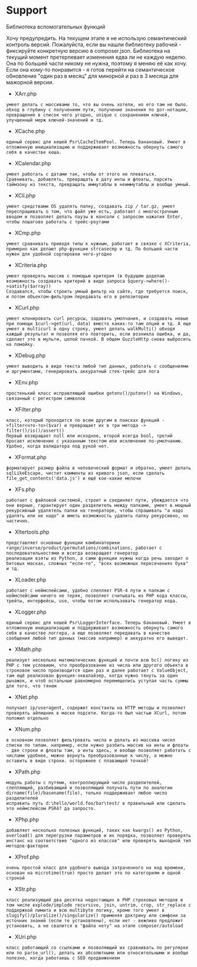 # Support

Библиотека вспомогательных функций

Хочу предупредить. На текущем этапе я не использую семантический контроль версий. Пожалуйста, если вы нашли библиотеку рабочей - фиксируйте конкретную версию в composer.json. Библиотека на текущий момент претерпевает изменения едва ли не каждую неделю. Она по большей части никому не нужна, поэтому я меняю её как хочу. Если она кому-то понравится - я готов перейти на семантическое обновление "один раз в месяц" для минорной и раз в 3 месяца для мажорной версии.


* XArr.php
```
умеет делать с массивами то, что вы очень хотели, но его там не было.
обход в глубину с получением пути, получение значения по дот-нотации, превращение в список чего угодно, unique с сохранением ключей, улучшенный мерж ключей-значений и тд.
```

* XCache.php
```
единый сервис для кешей Psr\CacheItemPool. Теперь банановый. Умеет в отложенную инициализацию и поддерживает возможность обернуть самого себя в качестве кеша.
```

* XCalendar.php
```
умеет работать с датами так, чтобы от этого не плеваться.
Сравнивать, добавлять, превращать в дату инты и флоаты, парсить таймзону из текста, превращать иммутаблы в неиммутаблы и вообще умный.
```

* XCli.php
```
умеет средствами OS удалять папку, создавать zip / tar.gz, умеет переспрашивать о том, что файл уже есть, работает с многострочным вводом и позволяет делать паузы в консоли с запросом нажатия Enter, чтобы пошагово работать с трейс-роутами
```

* XCmp.php
```
умеет сравнивать приводя типы к нужным, работает в связке с XCriteria, примерно как делают php-функции strcasecmp и тд. По большей части нужен для удобной сортировки чего-угодно
```

* XCriteria.php
```
умеет проверять массив с помощью критерия (в будущем доделаю возможность создавать критерий в виде запроса $query->where()->satisfy($array))
Создавался, чтобы строить умный фильтр на сайте, где требуется поиск, и потом объектом-фильтром передавать его в репозитории
```

* XCurl.php
```
умеет клонировать curl ресурсы, задавать умолчания, и создавать новые при помощи $curl->get(url, data) вместо каких-то там опций и тд. А еще умеет в multicurl в одну строку, умеет делать walkMulti() обходя каждый результат и позволяя его повторить, если возникла ошибка, и да, сделает это в мульти, целой пачкой. В общем GuzzleHttp снова выбросить на помойку.
```

* XDebug.php
```
умеет выводить в виде текста любой тип данных, работать с сообщениями и аргументами, генерировать аккуратный стек-трейс для лога
```

* XEnv.php
```
простенький класс исправляющий ошибки getenv()/putenv() на Windows, связанный с регистром символов
```

* XFilter.php
```
класс, который проходится по всем другим в поисках функций ->filter<что-то>($var) и превращает их в три метода -> filter()/is()/assert()
Первый возвращает null или исходное, второй всегда bool, третий бросает исключение с указанным текстом или исключение по-умолчанию. Удобно, когда валидатора под рукой нет.
```

* XFormat.php
```
форматирует размер файла в человеческий формат и обратно, умеет делать sqlLikeEscape, чистит комменты из кривого json, если сделать file_get_contents('data.js') и ещё кое-какие мелочи
```

* XFs.php
```
работает с файловой системой, строит и соединяет пути, убеждается что они верные, гарантирует один разделитель между папками, умеет в мощный рекурсивный удалятель папки на генераторе, чтобы спрашивать "а надо удалять или не надо" и иметь возможность удалить папку рекурсивно, но частично.
```

* XItertools.php
```
представляет основные функции комбинаторики range/inverse/product/permutations/combinations, работает с последовательностями и всегда возвращает генератор
реализации взяты из Python, а сами функции нужны когда речь заходит о битовых масках, сложных "если-то", "всех возможных пересечениях букв" и тд.
```

* XLoader.php
```
работает с неймспейсами, удобно слепляет PSR-4 пути к папкам с неймспейсами ничего не теряя, позволяет считывать из PHP кода классы, трейты, интерфейсы, use, чтобы потом использовать генератор кода.
```

* XLogger.php
```
единый сервис для кешей Psr\LoggerInterface. Теперь банановый. Умеет в отложенную инициализацию и поддерживает возможность обернуть самого себя в качестве логгера, а еще позволяет передавать в качестве сообщения любой тип данных (массив например) и аккуратно его выведет.
```

* XMath.php
```
реализует несколько математических функций и почти всю bc() логику из PHP с тем условием, что преобразование из числа или другого объекта в строковое число производится один раз и далее работает с ValueObject, там ещё реализован функция-эквалайзер, когда нужно тянуть за один рычажок, и чтоб остальные равномерно перемещелись уступая часть суммы для того, что тянем
```

* XNet.php
```
получает ip/useragent, содержит константы на HTTP методы и позволяет проверять айпишник в маске подсети. Когда-то был частью XCurl, потом положил отдельно
```

* XNum.php
```
в основном позволяет фильтровать числа и делать из массива чисел списки по типам. например, если нужно разбить массив на инты и флоаты - две строки и флоаты там, а инты здесь, и вообще позволяет работать с числами удобнее, можно вернуть преобразованные к числу, а можно оставить в виде строки. осторожнее с плавающей точкой!
```

* XPath.php
```
модуль работы с путями, контроллирующий число разделителей, слепляющий, разбивающий и позволяющий получать пути по аналогии dirname(file)/basename(file), только поддерживает любое число разделителей
исправить путь d:\hello/world.foo/bar\test/ в правильный или сделать это неймспейсом PSR4? да запросто.
```

* XPhp.php
```
добавляет несколько полезных функций, таких как kwargs() из Python, overload() для перегрузки параметров и их порядка, позволяет проверять инстанс на соответствие "одного из классов" или проверять выходной тип методов-факторок
```

* XProf.php
```
очень простой класс для удобного вывода затраченного на код времени, основан на microtime(true) просто делает это по категориям и одной строкой
```

* XStr.php
```
класс реализующий два десятка недостающих в PHP строковых методов в том числе explode/implode recursive, join, untrim, crop, str_replace с поддержкой лимита и всю multibyte логику, кроме того умеет в slugify()/pluralize()/singularize() применяя доктрину или симфони за источник знаний (если те установлены), если нет - вежливо предложит установить, а не свалится в "файла нету" на этапе composer/autoload
```

* XUri.php
```
класс работающий со ссылками и позволяющий их сравнивать по регулярке или по parse_url(), делать их абсолютными или относительными и вообще полезно, когда работаешь с SEO продвижением
```
